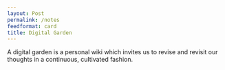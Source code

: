 ```yaml
---
layout: Post
permalink: /notes
feedformat: card
title: Digital Garden
---
```


A digital garden is a personal wiki which invites us to revise and revisit our thoughts in a continuous, cultivated fashion. 